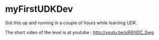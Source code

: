 myFirstUDKDev
=============

Got this up and running in a couple of hours while learning UDK.

The short video of the level is at youtube : http://youtu.be/xRiEhDC_Swg
